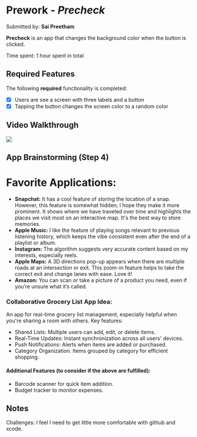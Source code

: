 # Prework - *Precheck*

Submitted by: **Sai Preetham**

**Precheck** is an app that changes the background color when the button is clicked.

Time spent: 1 hour spent in total

## Required Features

The following **required** functionality is completed:

- [x] Users are see a screen with three labels and a button
- [x] Tapping the button changes the screen color to a random color
 
## Video Walkthrough

<a href="https://www.loom.com/share/f0dfc2d739c047c2936f8db9015a888d">
    <img style="max-width:300px;" src="https://cdn.loom.com/sessions/thumbnails/f0dfc2d739c047c2936f8db9015a888d-ba82e759759a9005-full-play.gif">
</a>
    
## App Brainstorming (Step 4)

# Favorite Applications:
- **Snapchat:** It has a cool feature of storing the location of a snap. However, this feature is somewhat hidden; I hope they make it more prominent. It shows where we have traveled over time and highlights the places we visit most on an interactive map. It's the best way to store memories.
- **Apple Music:** I like the feature of playing songs relevant to previous listening history, which keeps the vibe consistent even after the end of a playlist or album.
- **Instagram:** The algorithm suggests very accurate content based on my interests, especially reels.
- **Apple Maps:** A 3D directions pop-up appears when there are multiple roads at an intersection or exit. This zoom-in feature helps to take the correct exit and change lanes with ease. Love it!
- **Amazon:** You can scan or take a picture of a product you need, even if you’re unsure what it’s called.

### Collaborative **Grocery List** App Idea:
An app for real-time grocery list management, especially helpful when you're sharing a room with others. Key features:

- Shared Lists: Multiple users can add, edit, or delete items.
- Real-Time Updates: Instant synchronization across all users' devices.
- Push Notifications: Alerts when items are added or purchased.
- Category Organization: Items grouped by category for efficient shopping.
#### Additional Features (to consider if the above are fulfilled):
- Barcode scanner for quick item addition.
- Budget tracker to monitor expenses.

## Notes
Challenges: I feel I need to get little more comfortable with github and xcode.
